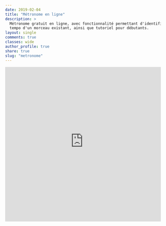 ```yaml
---
date: 2019-02-04
title: "Métronome en ligne"
description: >
  Métronome gratuit en ligne, avec fonctionnalité permettant d'identifier le 
  tempo d'un morceau existant, ainsi que tutoriel pour débutants.
layout: single
comments: true
classes: wide
author_profile: true
share: true
slug: "metronome"
---
```


<iframe style="height: 500px; width: 100%; border: 0;" src="https://metronome.accordersaguitare.com/"></iframe>

<script async src="//pagead2.googlesyndication.com/pagead/js/adsbygoogle.js"></script>
<!-- ASG #2 -->
<ins class="adsbygoogle"
     style="display:block"
     data-ad-client="ca-pub-2493011358476103"
     data-ad-slot="6785176062"
     data-ad-format="auto"
     data-full-width-responsive="true"></ins>
<script>
(adsbygoogle = window.adsbygoogle || []).push({});
</script>
